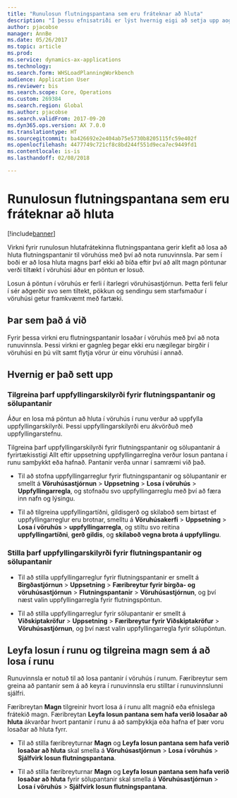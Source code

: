 ```yaml
---
title: "Runulosun flutningspantana sem eru fráteknar að hluta"
description: "Í þessu efnisatriði er lýst hvernig eigi að setja upp aog jafna runulosun hlutafrátekinna flutningspantana úr fartæki."
author: pjacobse
manager: AnnBe
ms.date: 05/26/2017
ms.topic: article
ms.prod: 
ms.service: dynamics-ax-applications
ms.technology: 
ms.search.form: WHSLoadPlanningWorkbench
audience: Application User
ms.reviewer: bis
ms.search.scope: Core, Operations
ms.custom: 269384
ms.search.region: Global
ms.author: pjacobse
ms.search.validFrom: 2017-09-20
ms.dyn365.ops.version: AX 7.0.0
ms.translationtype: HT
ms.sourcegitcommit: ba426692e2e404ab75e5730b8205115fc59e402f
ms.openlocfilehash: 4477749c721cf8c8bd244f551d9eca7ec9449fd1
ms.contentlocale: is-is
ms.lasthandoff: 02/08/2018

---
```


# <a name="batch-release-of-partially-reserved-transfer-orders"></a>Runulosun flutningspantana sem eru fráteknar að hluta

[!include[banner](../includes/banner.md)]

Virkni fyrir runulosun hlutafrátekinna flutningspantana gerir klefit að losa að hluta flutningspantanir til vöruhúss með því að nota runuvinnsla.
Þar sem í boði er að losa hluta magns þarf ekki að bíða eftir því að allt magn pöntunar verði tiltækt í vöruhúsi áður en pöntun er losuð.

Losun á pöntun í vöruhús er ferli í ítarlegri vöruhúsastjórnun. Þetta ferli felur í sér aðgerðir svo sem tiltekt, pökkun og sendingu sem starfsmaður í vöruhúsi getur framkvæmt með fartæki.

## <a name="where-it-applies"></a>Þar sem það á við

Fyrir þessa virkni eru flutningspantanir losaðar í vöruhús með því að nota runuvinnsla. Þessi virkni er gagnleg þegar ekki eru nægilegar birgðir í vöruhúsi en þú vilt samt flytja vörur úr einu vöruhúsi í annað.

## <a name="how-it-is-set-up"></a>Hvernig er það sett upp

### <a name="specify-fulfillment-criteria-for-transfer-orders-and-sales-orders"></a>Tilgreina þarf uppfyllingarskilyrði fyrir flutningspantanir og sölupantanir

Áður en losa má pöntun að hluta í vöruhús í runu verður að uppfylla uppfyllingarskilyrði. Þessi uppfyllingarskilyrði eru ákvörðuð með uppfyllingarstefnu.

Tilgreina þarf uppfyllingarskilyrði fyrir flutningspantanir og sölupantanir á fyrirtækisstigi Allt eftir uppsetning uppfyllingarreglna verður losun pantana í runu samþykkt eða hafnað. Pantanir verða unnar í samræmi við það.

-   Til að stofna uppfyllingarreglur fyrir flutningspantanir og sölupantanir er smellt á **Vöruhúsastjórnun** \> **Uppsetning** \> **Losa í vöruhús** \> **Uppfyllingarregla**, og stofnaðu svo uppfyllingarreglu með því að færa inn nafn og lýsingu.

-   Til að tilgreina uppfyllingartíðni, gildisgerð og skilaboð sem birtast ef uppfyllingarreglur eru brotnar, smelltu á  **Vöruhúsakerfi** \> **Uppsetning** \> **Losa í vöruhús** \> **uppfyllingarregla**, og stiltu svo reitina **uppfyllingartíðni**, **gerð gildis**, og **skilaboð vegna brota á uppfyllingu**.

### <a name="set-the-fulfillment-policies-for-transfer-orders-and-sales-orders"></a>Stilla þarf uppfyllingarskilyrði fyrir flutningspantanir og sölupantanir

-   Til að stilla uppfyllingarreglur fyrir flutningspantanir er smellt á **Birgðastjórnun** \> **Uppsetning** \> **Færibreytur fyrir birgða- og vöruhúsastjórnun** \> **Flutningspantanir** \> **Vöruhúsastjórnun**, og því næst valin uppfyllingarregla fyrir flutningspöntun.

-   Til að stilla uppfyllingarreglur fyrir sölupantanir er smellt á **Viðskiptakröfur** \> **Uppsetning** \> **Færibreytur fyrir Viðskiptakröfur** \> **Vöruhúsastjórnun**, og því næst valin uppfyllingarregla fyrir sölupöntun.

## <a name="allow-release-in-a-batch-and-specify-the-quantity-that-should-be-release-in-a-batch"></a>Leyfa losun í runu og tilgreina magn sem á að losa í runu

Runuvinnsla er notuð til að losa pantanir í vöruhús í runum. Færibreytur sem greina að pantanir sem á að keyra í runuvinnsla eru stilltar í runuvinnslunni sjálfri.

Færibreytan **Magn** tilgreinir hvort losa á í runu allt magnið eða efnislega frátekið magn. Færibreytan **Leyfa losun pantana sem hafa verið losaðar að hluta** ákvarðar hvort pantanir í runu á að samþykkja eða hafna ef þær voru losaðar að hluta fyrr.

-   Til að stilla færibreyturnar **Magn** og **Leyfa losun pantana sem hafa verið losaðar að hluta** skal smella á  **Vöruhúsastjórnun** \> **Losa í vöruhús** \> **Sjálfvirk losun flutningspantana**.

-   Til að stilla færibreyturnar **Magn** og **Leyfa losun pantana sem hafa verið losaðar að hluta** fyrir sölupantanir skal smella á  **Vöruhúsastjórnun** \> **Losa í vöruhús** \> **Sjálfvirk losun flutningspantana**.

